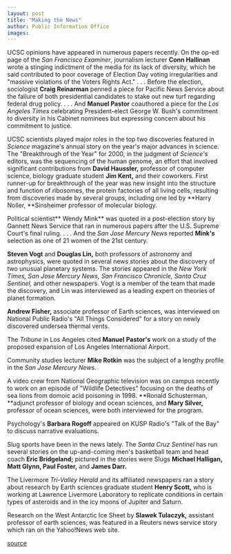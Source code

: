 ```yaml
---
layout: post
title: "Making the News"
author: Public Information Office
images:
---
```


UCSC opinions have appeared in numerous papers recently. On the op-ed page of the _San Francisco Examiner_, journalism lecturer **Conn Hallinan** wrote a stinging indictment of the media for its lack of diversity, which he said contributed to poor coverage of Election Day voting irregularities and "massive violations of the Voters Rights Act." . . . Before the election, sociologist **Craig Reinarman** penned a piece for Pacific News Service about the failure of both presidential candidates to stake out new turf regarding federal drug policy. . . . And **Manuel Pastor** coauthored a piece for the _Los Angeles Times_ celebrating President-elect George W. Bush's commitment to diversity in his Cabinet nominees but expressing concern about his commitment to justice.

UCSC scientists played major roles in the top two discoveries featured in _Science_ magazine's annual story on the year's major advances in science. The "Breakthrough of the Year" for 2000, in the judgment of _Science's_ editors, was the sequencing of the human genome, an effort that involved significant contributions from **David Haussler,** professor of computer science, biology graduate student **Jim Kent,** and their coworkers. First runner-up for breakthrough of the year was new insight into the structure and function of ribosomes, the protein factories of all living cells, resulting from discoveries made by several groups, including one led by **Harry Noller, **Sinsheimer professor of molecular biology.   

Political scientist** Wendy Mink** was quoted in a post-election story by Gannett News Service that ran in numerous papers after the U.S. Supreme Court's final ruling. . . . And the _San Jose Mercury News_ reported **Mink's** selection as one of 21 women of the 21st century.

**Steven Vogt** and **Douglas Lin,** both professors of astronomy and astrophysics, were quoted in several news stories about the discovery of two unusual planetary systems. The stories appeared in the _New York Times, San Jose Mercury News, San Francisco Chronicle, Santa Cruz Sentinel,_ and other newspapers. Vogt is a member of the team that made the discovery, and Lin was interviewed as a leading expert on theories of planet formation.

**Andrew Fisher,** associate professor of Earth sciences, was interviewed on National Public Radio's "All Things Considered" for a story on newly discovered undersea thermal vents.  

The _Tribune_ in Los Angeles cited **Manuel** **Pastor's** work on a study of the proposed expansion of Los Angeles International Airport.

Community studies lecturer **Mike Rotkin** was the subject of a lengthy profile in the _San Jose Mercury News_.

A video crew from National Geographic television was on campus recently to work on an episode of "Wildlife Detectives" focusing on the deaths of sea lions from domoic acid poisoning in 1998. **Ronald Schusterman, **adjunct professor of biology and ocean sciences, and **Mary Silver,** professor of ocean sciences, were both interviewed for the program.  

Psychology's **Barbara Rogoff** appeared on KUSP Radio's "Talk of the Bay" to discuss narrative evaluations.

Slug sports have been in the news lately. The _Santa Cruz Sentinel_ has run several stories on the up-and-coming men's basketball team and head coach **Eric Bridgeland;** pictured in the stories were Slugs **Michael Halligan, Matt Glynn, Paul Foster,** and **James Darr.**

The Livermore _Tri-Valley Herald_ and its affiliated newspapers ran a story about research by Earth sciences graduate student **Henry Scott,** who is working at Lawrence Livermore Laboratory to replicate conditions in certain types of asteroids and in the icy moons of Jupiter and Saturn.  
  
Research on the West Antarctic Ice Sheet by **Slawek Tulaczyk,** assistant professor of earth sciences, was featured in a Reuters news service story which ran on the Yahoo!News web site.  
  
[source](http://www1.ucsc.edu/currents/00-01/01-15/makenews.html "Permalink to makenews")
